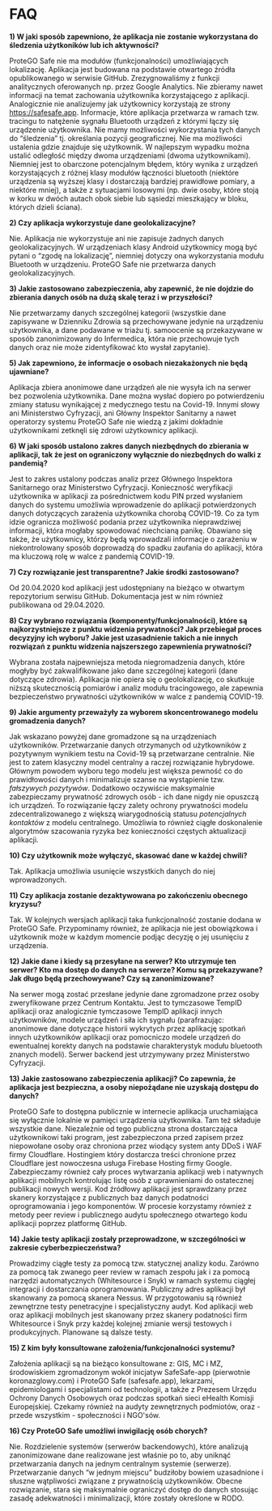 # FAQ

**1) W jaki sposób zapewniono, że aplikacja nie zostanie wykorzystana do śledzenia użytkoników lub ich aktywności?**

ProteGO Safe nie ma modułów (funkcjonalności) umożliwiających lokalizację. Aplikacja jest budowana na podstawie otwartego źródła opublikowanego w serwisie GitHub. Zrezygnowaliśmy z funkcji analitycznych oferowanych np. przez Google Analytics. Nie zbieramy nawet informacji na temat zachowania użytkownika korzystającego z aplikacji. Analogicznie nie analizujemy jak użytkownicy korzystają ze strony https://safesafe.app. Informacje, które aplikacja przetwarza w ramach tzw. tracingu to natężenie sygnału Bluetooth urządzeń z którymi łączy się urządzenie użytkownika. Nie mamy możliwości wykorzystania tych danych do “śledzenia” tj. określania pozycji geograficznej. Nie ma możliwości ustalenia gdzie znajduje się użytkownik. W najlepszym wypadku można ustalić odległość między dwoma urządzeniami (dwoma użytkownikami). Niemniej jest to obarczone potencjalnym błędem, który wynika z urządzeń korzystających z różnej klasy modułów łączności bluetooth (niektóre urządzenia są wyższej klasy i dostarczają bardziej prawidłowe pomiary, a niektóre mniej), a także z sytuacjami losowymi (np. dwie osoby, które stoją w korku w dwóch autach obok siebie lub sąsiedzi mieszkający w bloku, których dzieli ściana).

**2) Czy aplikacja wykorzystuje dane geolokalizacyjne?** 

Nie. Aplikacja nie wykorzystuje ani nie zapisuje żadnych danych geolokalizacyjnych. W urządzeniach klasy Android użytkownicy mogą być pytani o “zgodę na lokalizację”, niemniej dotyczy ona wykorzystania modułu Bluetooth w urządzeniu. ProteGO Safe nie przetwarza danych geolokalizacyjnych. 

**3) Jakie zastosowano zabezpieczenia, aby zapewnić, że nie dojdzie do zbierania danych osób na dużą skalę teraz i w przyszłości?** 

Nie przetwarzamy danych szczególnej kategorii (wszystkie dane zapisywane w Dzienniku Zdrowia są przechowywane jedynie na urządzeniu użytkownika, a dane podawane w triażu tj. samoocenie są przekazywane w sposób zanonimizowany do Infermedica, która nie przechowuje tych danych oraz nie może zidentyfikować kto wysłał zapytanie). 

**5) Jak zapewniono, że informacje o osobach niezakażonych nie będą ujawniane?**

Aplikacja zbiera anonimowe dane urządzeń ale nie wysyła ich na serwer bez pozwolenia użytkownika. Dane można wysłać dopiero po potwierdzeniu zmiany statusu wynikającej z medycznego testu na Covid-19. Innymi słowy ani Ministerstwo Cyfryzacji, ani Główny Inspektor Sanitarny a nawet operatorzy systemu ProteGO Safe nie wiedzą z jakimi dokładnie użytkownikami zetknęli się zdrowi użytkownicy aplikacji.

**6) W jaki sposób ustalono zakres danych niezbędnych do zbierania w aplikacji, tak że jest on ograniczony wyłącznie do niezbędnych do walki z pandemią?**

Jest to zakres ustalony podczas analiz przez Głównego Inspektora Sanitarnego oraz Ministerstwo Cyfryzacji. Konieczność weryfikacji użytkownika w aplikacji za pośrednictwem kodu PIN przed wysłaniem danych do systemu umożliwia wprowadzenie do aplikacji potwierdzonych danych dotyczących zarażenia użytkownika chorobą COVID-19. Co za tym idzie ogranicza możliwość podania przez użytkownika nieprawdziwej informacji, która mogłaby spowodować niechcianą panikę. Obawiano się także, że użytkownicy, którzy będą wprowadzali informacje o zarażeniu w niekontrolowany sposób doprowadzą do spadku zaufania do aplikacji, która ma kluczową rolę w walce z pandemią COVID-19.

**7) Czy rozwiązanie jest transparentne? Jakie środki zastosowano?**

Od 20.04.2020 kod aplikacji jest udostępniany na bieżąco w otwartym repozytorium serwisu GitHub. Dokumentacja jest w nim również publikowana od 29.04.2020.

**8) Czy wybrano rozwiązania (komponenty/funkcjonalności), które są najkorzystniejsze z punktu widzenia prywatności? Jak przebiegał proces decyzyjny ich wyboru? Jakie jest uzasadnienie takich a nie innych rozwiązań z punktu widzenia najszerszego zapewnienia prywatności?**

Wybrana została najpewniejsza metoda niegromadzenia danych, które mogłyby być zakwalifikowane jako dane szczególnej kategorii (dane dotyczące zdrowia). Aplikacja nie opiera się o geolokalizację, co skutkuje niższą skutecznością pomiarów i analiz modułu tracingowego, ale zapewnia bezpieczeństwo prywatności użytkowników w walce z pandemią COVID-19.

**9) Jakie argumenty przeważyły za wyborem skoncentrowanego modelu gromadzenia danych?**

Jak wskazano powyżej dane gromadzone są na urządzeniach użytkowników. Przetwarzanie danych otrzymanych od użytkowników z pozytywnym wynikiem testu na Covid-19 są przetwarzane centralnie. Nie jest to zatem klasyczny model centralny a raczej rozwiązanie hybrydowe. Głównym powodem wyboru tego modelu jest większa pewność co do prawidłowości danych i minimalizuje szanse na wystąpienie tzw. _fałszywych pozytywów_. Dodatkowo oczywiście maksymalnie zabezpieczamy prywatność zdrowych osób - ich dane nigdy nie opuszczą ich urządzeń. To rozwiązanie łączy zalety ochrony prywatności modelu zdecentralizowanego z większą wiarygodnością statusu _potencjalnych kontaktów_ z modelu centralnego. Umożliwia to również ciągłe doskonalenie algorytmów szacowania ryzyka bez konieczności częstych aktualizacji aplikacji.

**10) Czy użytkownik może wyłączyć, skasować dane w każdej chwili?**

Tak. Aplikacja umożliwia usunięcie wszystkich danych do niej wprowadzonych.

**11) Czy aplikacja zostanie dezaktywowana po zakończeniu obecnego kryzysu?**

Tak. W kolejnych wersjach aplikacji taka funkcjonalność zostanie dodana w ProteGO Safe. Przypominamy również, że aplikacja nie jest obowiązkowa i użytkownik może w każdym momencie podjąc decyzję o jej usunięciu z urządzenia.

**12) Jakie dane i kiedy są przesyłane na serwer? Kto utrzymuje ten serwer? Kto ma dostęp do danych na serwerze? Komu są przekazywane? Jak długo będą przechowywane? Czy są zanonimizowane?**

Na serwer mogą zostać przesłane jedynie dane zgromadzone przez osoby zweryfikowane przez Centrum Kontaktu. Jest to tymczasowe TempID aplikacji oraz analogicznie tymczasowe TempID aplikacji innych użytkowników, modele urządzeń i siła ich sygnału (parafrazując: anonimowe dane dotyczące historii wykrytych przez aplikację spotkań innych użytkowników aplikacji oraz pomocniczo modele urządzeń do ewentualnej korekty danych na podstawie charakterystyk modułu bluetooth znanych modeli). Serwer backend jest utrzymywany przez Ministerstwo Cyfryzacji.

**13) Jakie zastosowano zabezpieczenia aplikacji? Co zapewnia, że aplikacja jest bezpieczna, a osoby niepożądane nie uzyskają dostępu do danych?**

ProteGO Safe to dostępna publicznie w internecie aplikacja uruchamiająca się wyłącznie lokalnie w pamięci urządzenia użytkownika. Tam też składuje wszystkie dane. Niezależnie od tego publiczna strona dostarczająca użytkownikowi taki program, jest zabezpieczona przed zapisem przez niepowołane osoby oraz chroniona przez wiodący system anty DDoS i WAF firmy Cloudflare. Hostingiem który dostarcza treści chronione przez Cloudflare jest nowoczesna usługa Firebase Hosting firmy Google. Zabezpieczamy również cały proces wytwarzania aplikacji web i natywnych aplikacji mobilnych kontrolując listę osób z uprawnieniami do ostatecznej publikacji nowych wersji. Kod źródłowy aplikacji jest sprawdzany przez skanery korzystające z publicznych baz danych podatności oprogramowania i jego komponentów. W procesie korzystamy również z metody peer review i publicznego audytu społecznego otwartego kodu aplikacji poprzez platformę GitHub.

**14) Jakie testy aplikacji zostały przeprowadzone, w szczególności w zakresie cyberbezpieczeństwa?**

Prowadzimy ciągłe testy za pomocą tzw. statycznej analizy kodu. Zarówno za pomocą tak zwanego peer review w ramach zespołu jak i za pomocą narzędzi automatycznych (Whitesource i Snyk) w ramach systemu ciągłej integracji i dostarczania oprogramowania. Publiczny adres aplikacji był skanowany za pomocą skanera Nessus. W przygotowaniu są również zewnętrzne testy penetracyjne i specjalistyczny audyt. Kod aplikacji web oraz aplikacji mobilnych jest skanowany przez skanery podatności firm Whitesource i Snyk przy każdej kolejnej zmianie wersji testowych i produkcyjnych. Planowane są dalsze testy.

**15) Z kim były konsultowane założenia/funkcjonalności systemu?**

Założenia aplikacji są na bieżąco konsultowane z: GIS, MC i MZ, środowiskiem zgromadzonym wokół inicjatyw SafeSafe-app (pierwotnie koronazglowy.com) i ProteGO Safe (safesafe.app), lekarzami, epidemiologami i specjalistami od technologii, a także z Prezesem Urzędu Ochrony Danych Osobowych oraz podczas spotkań sieci eHealth Komisji Europejskiej. Czekamy również na audyty zewnętrznych podmiotów, oraz - przede wszystkim - społeczności i NGO'sów. 

**16) Czy ProteGO Safe umożliwi inwigilację osób chorych?**

Nie. Rozdzielenie systemów (serwerów backendowych), które analizują zanonimizowane dane realizowane jest właśnie po to, aby uniknąć przetwarzania danych na jednym centralnym systemie (serwerze). Przetwarzanie danych “w jednym miejscu” budziłoby bowiem uzasadnione i słuszne wątpliwości związane z prywatnością użytkowników. Obecne rozwiązanie, stara się maksymalnie ograniczyć dostęp do danych stosując zasadę adekwatności i minimalizacji, które zostały określone w RODO.

